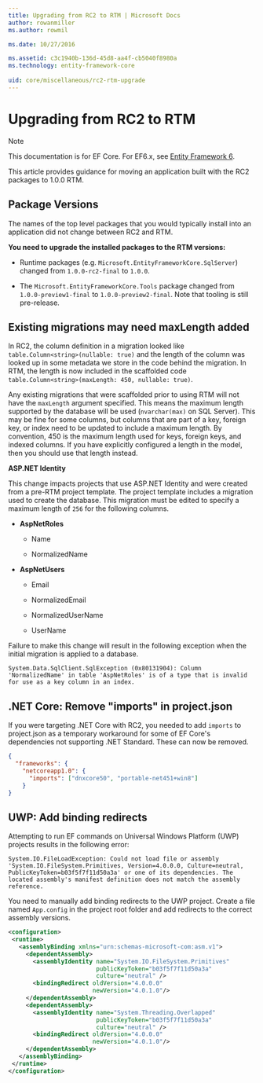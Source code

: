 ```yaml
---
title: Upgrading from RC2 to RTM | Microsoft Docs
author: rowanmiller
ms.author: rowmil

ms.date: 10/27/2016

ms.assetid: c3c1940b-136d-45d8-aa4f-cb5040f8980a
ms.technology: entity-framework-core
 
uid: core/miscellaneous/rc2-rtm-upgrade
---
```

# Upgrading from RC2 to RTM

> [!NOTE]
> This documentation is for EF Core. For EF6.x, see [Entity Framework 6](../../ef6/index.md).

This article provides guidance for moving an application built with the RC2 packages to 1.0.0 RTM.

## Package Versions

The names of the top level packages that you would typically install into an application did not change between RC2 and RTM.

**You need to upgrade the installed packages to the RTM versions:**

* Runtime packages (e.g. `Microsoft.EntityFrameworkCore.SqlServer`) changed from `1.0.0-rc2-final` to `1.0.0`.

* The `Microsoft.EntityFrameworkCore.Tools` package changed from `1.0.0-preview1-final` to `1.0.0-preview2-final`. Note that tooling is still pre-release.

## Existing migrations may need maxLength added

In RC2, the column definition in a migration looked like `table.Column<string>(nullable: true)` and the length of the column was looked up in some metadata we store in the code behind the migration. In RTM, the length is now included in the scaffolded code `table.Column<string>(maxLength: 450, nullable: true)`.

Any existing migrations that were scaffolded prior to using RTM will not have the `maxLength` argument specified. This means the maximum length supported by the database will be used (`nvarchar(max)` on SQL Server). This may be fine for some columns, but columns that are part of a key, foreign key, or index need to be updated to include a maximum length. By convention, 450 is the maximum length used for keys, foreign keys, and indexed columns. If you have explicitly configured a length in the model, then you should use that length instead.

**ASP.NET Identity**

This change impacts projects that use ASP.NET Identity and were created from a pre-RTM project template. The project template includes a migration used to create the database. This migration must be edited to specify a maximum length of `256` for the following columns.

*  **AspNetRoles**

    * Name

    * NormalizedName

*  **AspNetUsers**

   * Email

   * NormalizedEmail

   * NormalizedUserName

   * UserName

Failure to make this change will result in the following exception when the initial migration is applied to a database.

    System.Data.SqlClient.SqlException (0x80131904): Column 'NormalizedName' in table 'AspNetRoles' is of a type that is invalid for use as a key column in an index.

## .NET Core: Remove "imports" in project.json

If you were targeting .NET Core with RC2, you needed to add `imports` to project.json as a temporary workaround for some of EF Core's dependencies not supporting .NET Standard. These can now be removed.

<!-- literal_block"language": "csharp",", "xml:space": "preserve", "classes  "backrefs  "names  "dupnames  highlight_args"h1_lines":4}, "ids  "linenos": false -->
````json
{
  "frameworks": {
    "netcoreapp1.0": {
      "imports": ["dnxcore50", "portable-net451+win8"]
    }
}
````

## UWP: Add binding redirects

Attempting to run EF commands on Universal Windows Platform (UWP) projects results in the following error:

    System.IO.FileLoadException: Could not load file or assembly 'System.IO.FileSystem.Primitives, Version=4.0.0.0, Culture=neutral, PublicKeyToken=b03f5f7f11d50a3a' or one of its dependencies. The located assembly's manifest definition does not match the assembly reference.

You need to manually add binding redirects to the UWP project. Create a file named `App.config` in the project root folder and add redirects to the correct assembly versions.

<!-- literal_block"language": "csharp", "xml:space": "preserve", "classes  "backrefs  "names  "dupnames  highlight_args}, "ids  "linenos": false -->
````xml
<configuration>
 <runtime>
   <assemblyBinding xmlns="urn:schemas-microsoft-com:asm.v1">
     <dependentAssembly>
       <assemblyIdentity name="System.IO.FileSystem.Primitives"
                         publicKeyToken="b03f5f7f11d50a3a"
                         culture="neutral" />
       <bindingRedirect oldVersion="4.0.0.0"
                        newVersion="4.0.1.0"/>
     </dependentAssembly>
     <dependentAssembly>
       <assemblyIdentity name="System.Threading.Overlapped"
                         publicKeyToken="b03f5f7f11d50a3a"
                         culture="neutral" />
       <bindingRedirect oldVersion="4.0.0.0"
                        newVersion="4.0.1.0"/>
     </dependentAssembly>
   </assemblyBinding>
 </runtime>
</configuration>
````

